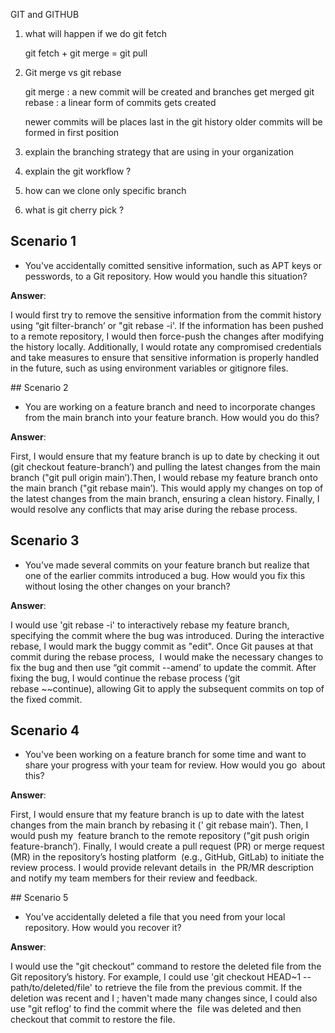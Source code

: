 GIT and GITHUB

1) what will happen if we do git fetch

	git fetch + git merge = git pull
	
2) Git merge vs git rebase

	git merge : a new commit will be created and branches get merged
	git rebase : a linear form of commits gets created
	
	newer commits will be places last in the git history
	older commits will be formed in first position

3) explain the branching strategy that are using in your organization

4) explain the git workflow ?

5) how can we clone only specific branch

6) what is git cherry pick ?

## Scenario 1
* You've accidentally comitted sensitive information, such as APT keys or pesswords, to a Git repository. How would you handle this situation?

**Answer**:

I would first try to remove the sensitive information from the commit history using “git filter-branch’ or "git rebase -i'. If the information has been pushed to a remote repository, I would then force-push the changes after modifying the history locally. Additionally, I would rotate any compromised credentials and take measures to ensure that sensitive information is properly handled in the future, such as using environment variables or gitignore files.


## Scenario 2
* You are working on a feature branch and need to incorporate changes from the main branch into your feature branch. How would you do this?

**Answer**:

First, I would ensure that my feature branch is up to date by checking it out (git checkout feature-branch’) and pulling the latest changes from the main branch ("git pull origin main’).Then, I would rebase my feature branch onto the main branch ("git rebase main’). This would apply my changes on top of the latest changes from the main branch, ensuring a clean history. Finally, I would resolve any conflicts that may arise during the rebase process. 

## Scenario 3
* You've made several commits on your feature branch but realize that one of the earlier commits introduced a bug. How would you fix this without losing the other changes on your branch?

**Answer**:

I would use 'git rebase -i' to interactively rebase my feature branch, specifying the commit where the bug was introduced. During the interactive rebase, I would mark the buggy commit as "edit". Once Git pauses at that commit during the rebase process, 
I would make the necessary changes to fix the bug and then use “git commit --amend’ to update the commit. After fixing the bug, I would continue the rebase process (‘git rebase ~~continue), allowing Git to apply the subsequent commits on top of the fixed commit.

## Scenario 4 
* You've been working on a feature branch for some time and want to share your progress with your team for review. How would you go 
about this?

**Answer**:

First, I would ensure that my feature branch is up to date with the latest
changes from the main branch by rebasing it (' git rebase main’). Then, I would push my 
feature branch to the remote repository ("git push origin feature-branch’). Finally, I
would create a pull request (PR) or merge request (MR) in the repository’s hosting platform 
(e.g., GitHub, GitLab) to initiate the review process. I would provide relevant details in 
the PR/MR description and notify my team members for their review and feedback. 

## Scenario 5 
* You've accidentally deleted a file that you need from your local repository. How would you recover it?

**Answer**:

I would use the "git checkout” command to restore the deleted file from the Git
repository’s history. For example, I could use 'git checkout HEAD~1 --path/to/deleted/file' to retrieve the file from the previous commit. If the deletion was recent and I ;
haven't made many changes since, I could also use "git reflog’ to find the commit where the 
file was deleted and then checkout that commit to restore the file.